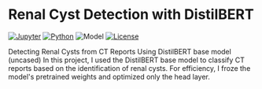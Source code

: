 # Renal Cyst Detection with DistilBERT

[![Jupyter](https://img.shields.io/badge/Notebook-Jupyter-orange?logo=jupyter)](https://jupyter.org)
[![Python](https://img.shields.io/badge/Python-3.9%2B-blue?logo=python)](https://www.python.org/)
![Model](https://img.shields.io/badge/Model-DistilBERT-green)
[![License](https://img.shields.io/badge/License-MIT-lightgrey)](LICENSE)




Detecting Renal Cysts from CT Reports Using DistilBERT base model (uncased)   In this project, I used the DistilBERT base model to classify CT reports based on the identification of renal cysts. For efficiency, I froze the model's pretrained weights and optimized only the head layer.
